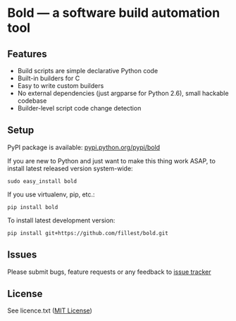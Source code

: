 # Bold — a software build automation tool

## Features
* Build scripts are simple declarative Python code
* Built-in builders for C
* Easy to write custom builders
* No external dependencies (just argparse for Python 2.6), small hackable codebase
* Builder-level script code change detection

## Setup
PyPI package is available: [pypi.python.org/pypi/bold](http://pypi.python.org/pypi/bold)

If you are new to Python and just want to make this thing work ASAP, to install latest released version system-wide:

    sudo easy_install bold

If you use virtualenv, pip, etc.:

    pip install bold

To install latest development version:

    pip install git+https://github.com/fillest/bold.git

## Issues
Please submit bugs, feature requests or any feedback to [issue tracker](https://github.com/fillest/bold/issues)

## License
See licence.txt ([MIT License](http://www.opensource.org/licenses/mit-license.php))

